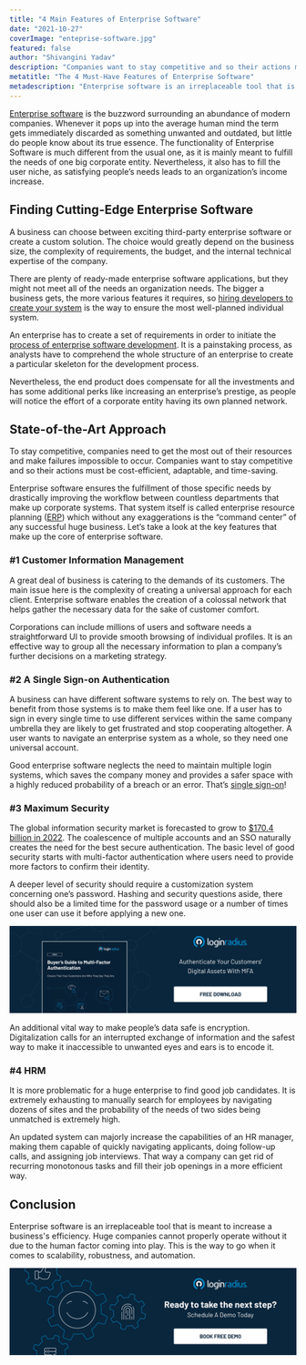 ```yaml
---
title: "4 Main Features of Enterprise Software"
date: "2021-10-27"
coverImage: "enteprise-software.jpg"
featured: false 
author: "Shivangini Yadav"
description: "Companies want to stay competitive and so their actions must be cost-efficient, adaptable, and time-saving. Enterprise software ensures the fulfillment of those specific needs by drastically improving the workflow between countless departments that make up corporate systems."
metatitle: "The 4 Must-Have Features of Enterprise Software"
metadescription: "Enterprise software is an irreplaceable tool that is meant to increase a business' efficiency. Learn about the four must-have features in your enterprise software."
---
```


[Enterprise software](https://en.wikipedia.org/wiki/Enterprise_software) is the buzzword surrounding an abundance of modern companies. Whenever it pops up into the average human mind the term gets immediately discarded as something unwanted and outdated, but little do people know about its true essence. The functionality of Enterprise Software is much different from the usual one, as it is mainly meant to fulfill the needs of one big corporate entity. Nevertheless, it also has to fill the user niche, as satisfying people’s needs leads to an organization’s income increase. 


## Finding Cutting-Edge Enterprise Software

A business can choose between exciting third-party enterprise software or create a custom solution. The choice would greatly depend on the business size, the complexity of requirements, the budget, and the internal technical expertise of the company.

There are plenty of ready-made enterprise software applications, but they might not meet all of the needs an organization needs. The bigger a business gets, the more various features it requires, so <a rel="nofollow" href="https://talmatic.com/blog/team-management/tips-to-find-best-programmers-for-startup/">hiring developers to create your system</a> is the way to ensure the most well-planned individual system.

An enterprise has to create a set of requirements in order to initiate the [process of enterprise software development](https://www.scnsoft.com/software-development/enterprise#stages). It is a painstaking process, as analysts have to comprehend the whole structure of an enterprise to create a particular skeleton for the development process.

Nevertheless, the end product does compensate for all the investments and has some additional perks like increasing an enterprise’s prestige, as people will notice the effort of a corporate entity having its own planned network.  


## State-of-the-Art Approach  

To stay competitive, companies need to get the most out of their resources and make failures impossible to occur. Companies want to stay competitive and so their actions must be cost-efficient, adaptable, and time-saving. 

Enterprise software ensures the fulfillment of those specific needs by drastically improving the workflow between countless departments that make up corporate systems. That system itself is called enterprise resource planning ([ERP](https://www.oracle.com/erp/what-is-erp/)) which without any exaggerations is the “command center” of any successful huge business. Let’s take a look at the key features that make up the core of enterprise software. 


### #1 Customer Information Management 

A great deal of business is catering to the demands of its customers. The main issue here is the complexity of creating a universal approach for each client. Enterprise software enables the creation of a colossal network that helps gather the necessary data for the sake of customer comfort. 

Corporations can include millions of users and software needs a straightforward UI to provide smooth browsing of individual profiles. It is an effective way to group all the necessary information to plan a company’s further decisions on a marketing strategy. 


### #2 A Single Sign-on Authentication  

A business can have different software systems to rely on. The best way to benefit from those systems is to make them feel like one. If a user has to sign in every single time to use different services within the same company umbrella they are likely to get frustrated and stop cooperating altogether. A user wants to navigate an enterprise system as a whole, so they need one universal account. 

Good enterprise software neglects the need to maintain multiple login systems, which saves the company money and provides a safer space with a highly reduced probability of a breach or an error. That’s [single sign-on](https://www.loginradius.com/blog/start-with-identity/what-is-single-sign-on/)! 


### #3 Maximum Security  

The global information security market is forecasted to grow to [$170.4 billion in 2022](https://www.packetlabs.net/cybersecurity-statistics-2021/). The coalescence of multiple accounts and an SSO naturally creates the need for the best secure authentication. The basic level of good security starts with multi-factor authentication where users need to provide more factors to confirm their identity. 

A deeper level of security should require a customization system concerning one’s password. Hashing and security questions aside, there should also be a limited time for the password usage or a number of times one user can use it before applying a new one. 

[![mfa-eb](mfa-eb.png)](https://www.loginradius.com/resource/buyers-guide-to-multi-factor-authentication/)

An additional vital way to make people’s data safe is encryption. Digitalization calls for an interrupted exchange of information and the safest way to make it inaccessible to unwanted eyes and ears is to encode it. 


### #4 HRM  

It is more problematic for a huge enterprise to find good job candidates. It is extremely exhausting to manually search for employees by navigating dozens of sites and the probability of the needs of two sides being unmatched is extremely high. 

An updated system can majorly increase the capabilities of an HR manager, making them capable of quickly navigating applicants, doing follow-up calls, and assigning job interviews. That way a company can get rid of recurring monotonous tasks and fill their job openings in a more efficient way.


## Conclusion

Enterprise software is an irreplaceable tool that is meant to increase a business's efficiency. Huge companies cannot properly operate without it due to the human factor coming into play. This is the way to go when it comes to scalability, robustness, and automation.

[![book-a-demo-loginradius](../../assets/book-a-demo-loginradius.png)](https://www.loginradius.com/book-a-demo/)